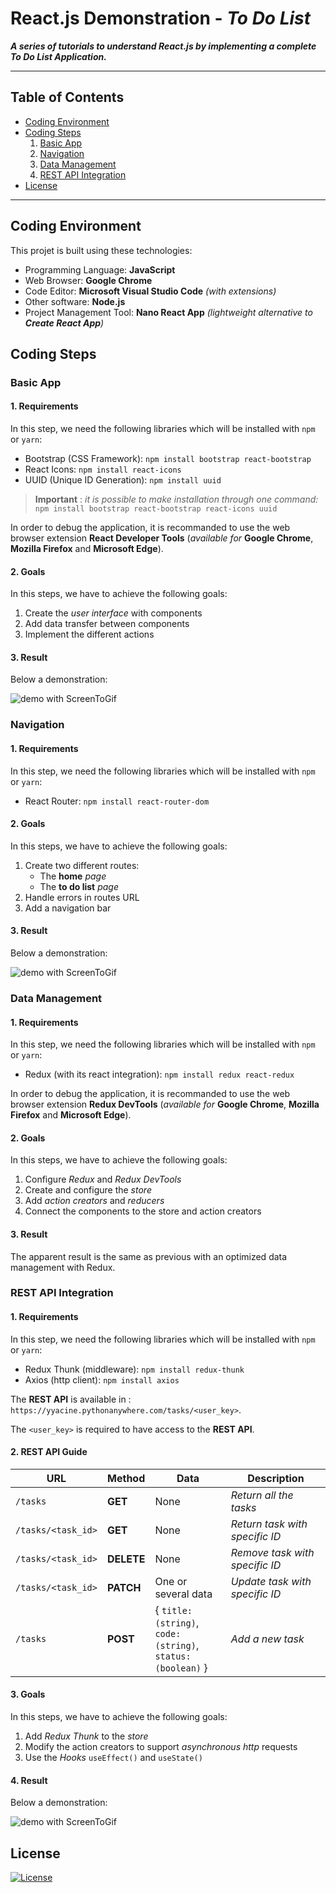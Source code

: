 # React.js Demonstration - *To Do List*

***A series of tutorials to understand React.js by implementing a complete To Do List Application.***

---

## Table of Contents

- [Coding Environment](#coding-environment)
- [Coding Steps](#coding-steps)
  1. [Basic App](#basic-app)
  2. [Navigation](#navigation)
  3. [Data Management](#data-management)
  4. [REST API Integration](#rest-api-integration)
- [License](#license)

---

## Coding Environment

This projet is built using these technologies:

- Programming Language: **JavaScript**
- Web Browser: **Google Chrome**
- Code Editor: **Microsoft Visual Studio Code** *(with extensions)*
- Other software: **Node.js**
- Project Management Tool: **Nano React App** *(lightweight alternative to **Create React App**)*

## Coding Steps

### Basic App

#### 1. Requirements 

In this step, we need the following libraries which will be installed with `npm` or `yarn`: 

- Bootstrap (CSS Framework): `npm install bootstrap react-bootstrap`
- React Icons: `npm install react-icons`
- UUID (Unique ID Generation): `npm install uuid`

> **Important** : *it is possible to make installation through one command:* `npm install bootstrap react-bootstrap react-icons uuid`

In order to debug the application, it is recommanded to use the web browser extension **React Developer Tools** (*available for* **Google Chrome**, **Mozilla Firefox** and **Microsoft Edge**).

#### 2. Goals

In this steps, we have to achieve the following goals: 

1. Create the *user interface* with components
1. Add data transfer between components
1. Implement the different actions

#### 3. Result

Below a demonstration:

![demo with ScreenToGif](demo.gif)

### Navigation

#### 1. Requirements 

In this step, we need the following libraries which will be installed with `npm` or `yarn`: 

- React Router: `npm install react-router-dom`

#### 2. Goals

In this steps, we have to achieve the following goals: 

1. Create two different routes: 
    * The **home** *page*
    * The **to do list** *page*
1. Handle errors in routes URL
1. Add a navigation bar

#### 3. Result

Below a demonstration:

![demo with ScreenToGif](demo2.gif)

### Data Management

#### 1. Requirements 

In this step, we need the following libraries which will be installed with `npm` or `yarn`: 

- Redux (with its react integration): `npm install redux react-redux`

In order to debug the application, it is recommanded to use the web browser extension **Redux DevTools** (*available for* **Google Chrome**, **Mozilla Firefox** and **Microsoft Edge**).

#### 2. Goals

In this steps, we have to achieve the following goals: 

1. Configure *Redux* and *Redux DevTools*
1. Create and configure the *store*
1. Add *action creators* and *reducers*
1. Connect the components to the store and action creators

#### 3. Result

The apparent result is the same as previous with an optimized data management with Redux. 

### REST API Integration

#### 1. Requirements 

In this step, we need the following libraries which will be installed with `npm` or `yarn`: 

- Redux Thunk (middleware): `npm install redux-thunk`
- Axios (http client): `npm install axios`

The **REST API** is available in : `https://yyacine.pythonanywhere.com/tasks/<user_key>`. 

The `<user_key>` is required to have access to the **REST API**.

#### 2. REST API Guide

| URL | Method | Data | Description |
| --- | --- | --- | --- |
| `/tasks` | **GET** | None | *Return all the tasks* |
| `/tasks/<task_id>` | **GET** | None | *Return task with specific ID* |
| `/tasks/<task_id>` | **DELETE** | None | *Remove task with specific ID* |
| `/tasks/<task_id>` | **PATCH** | One or several data | *Update task with specific ID* |
| `/tasks` | **POST** | { `title: (string)`, <br/>`code: (string)`, <br/>`status: (boolean)` } | *Add a new task* |

#### 3. Goals

In this steps, we have to achieve the following goals: 

1. Add *Redux Thunk* to the *store*
1. Modify the action creators to support *asynchronous http* requests
1. Use the *Hooks* `useEffect()` and `useState()`

#### 4. Result

Below a demonstration:

![demo with ScreenToGif](demo3.gif)

## License

[![License](http://img.shields.io/:license-mit-blue.svg?style=flat-square)](http://opensource.org/licenses/mit-license.php)

